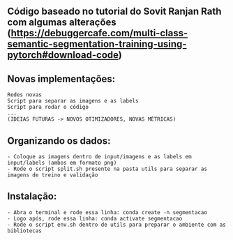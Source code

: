 ##  Código baseado no tutorial do Sovit Ranjan Rath com algumas alterações (https://debuggercafe.com/multi-class-semantic-segmentation-training-using-pytorch#download-code)

##  Novas implementações:
    Redes novas
    Script para separar as imagens e as labels
    Script para rodar o código
    ...
    (IDEIAS FUTURAS -> NOVOS OTIMIZADORES, NOVAS MÉTRICAS)

## Organizando os dados:
    - Coloque as imagens dentro de input/imagens e as labels em input/labels (ambos em formato png)
    - Rode o script split.sh presente na pasta utils para separar as imagens de treino e validação

## Instalação:
    - Abra o terminal e rode essa linha: conda create -n segmentacao
    - Logo após, rode essa linha: conda activate segmentacao
    - Rode o script env.sh dentro de utils para preparar o ambiente com as bibliotecas